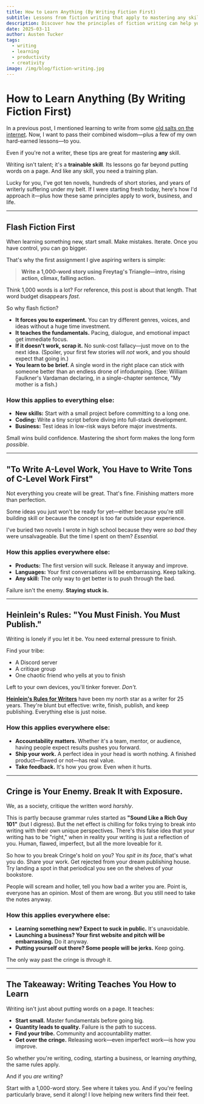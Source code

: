 ```yaml
---
title: How to Learn Anything (By Writing Fiction First)
subtitle: Lessons from fiction writing that apply to mastering any skill
description: Discover how the principles of fiction writing can help you learn any new skill more effectively, from coding to business.
date: 2025-03-11
author: Austen Tucker
tags:
  - writing
  - learning
  - productivity
  - creativity
image: /img/blog/fiction-writing.jpg
---
```



# **How to Learn Anything (By Writing Fiction First)**

In a previous post, I mentioned learning to write from some [old salts on the internet](https://studio.thearcades.me/blog/DoctorStrangeCode/). Now, I want to pass their combined wisdom—plus a few of my own hard-earned lessons—to you.

Even if you're not a writer, these tips are great for mastering **any** skill.

Writing isn't talent; it's a **trainable skill**. Its lessons go far beyond putting words on a page. And like any skill, you need a training plan.

Lucky for you, I've got ten novels, hundreds of short stories, and years of writerly suffering under my belt. If I were starting fresh today, here's how I'd approach it—plus how these same principles apply to work, business, and life.

---

## **Flash Fiction First**

When learning something new, start small. Make mistakes. Iterate. Once you have control, you can go bigger.

That's why the first assignment I give aspiring writers is simple:

> **Write a 1,000-word story using Freytag's Triangle—intro, rising action, climax, falling action.**

Think 1,000 words is a lot? For reference, this post is about that length. That word budget disappears _fast_.

So why flash fiction?

- **It forces you to experiment.** You can try different genres, voices, and ideas without a huge time investment.
- **It teaches the fundamentals.** Pacing, dialogue, and emotional impact get immediate focus.
- **If it doesn't work, scrap it.** No sunk-cost fallacy—just move on to the next idea. (Spoiler, your first few stories will _not_ work, and you should expect that going in.)
- **You learn to be brief.** A single word in the right place can stick with someone better than an endless drone of infodumping. (See: William Faulkner's Vardaman declaring, in a single-chapter sentence, "My mother is a fish.)

### **How this applies to everything else:**

- **New skills:** Start with a small project before committing to a long one.
- **Coding:** Write a tiny script before diving into full-stack development.
- **Business:** Test ideas in low-risk ways before major investments.

Small wins build confidence. Mastering the short form makes the long form _possible_.

---

## **"To Write A-Level Work, You Have to Write Tons of C-Level Work First"**

Not everything you create will be great. That's fine. Finishing matters more than perfection.

Some ideas you just won't be ready for yet—either because you're still building skill or because the concept is too far outside your experience.

I've buried two novels I wrote in high school because they were _so bad_ they were unsalvageable. But the time I spent on them? _Essential._

### **How this applies everywhere else:**

- **Products:** The first version will suck. Release it anyway and improve.
- **Languages:** Your first conversations will be embarrassing. Keep talking.
- **Any skill:** The only way to get better is to push through the bad.

Failure isn't the enemy. **Staying stuck is.**

---
## **Heinlein's Rules: "You Must Finish. You Must Publish."**

Writing is lonely if you let it be. You need external pressure to finish.

Find your tribe:

- A Discord server
- A critique group
- One chaotic friend who yells at you to finish

Left to your own devices, you'll tinker forever. _Don't._

[**Heinlein's Rules for Writers**](https://www.sfwa.org/) have been my north star as a writer for 25 years. They're blunt but effective: write, finish, publish, and keep publishing. Everything else is just noise.

### **How this applies everywhere else:**

- **Accountability matters.** Whether it's a team, mentor, or audience, having people expect results pushes you forward.
- **Ship your work.** A perfect idea in your head is worth nothing. A finished product—flawed or not—has real value.
- **Take feedback.** It's how you grow. Even when it hurts.

---

## **Cringe is Your Enemy. Break It with Exposure.**

We, as a society, critique the written word _harshly_.

This is partly because grammar rules started as **"Sound Like a Rich Guy 101"** (but I digress). But the net effect is chilling for folks trying to break into writing with their own unique perspectives. There's this false idea that your writing has to be "right," when in reality your writing is just a reflection of you. Human, flawed, imperfect, but all the more loveable for it.

So how to you break Cringe's hold on you? You _spit in its face_, that's what you do. Share your work. Get rejected from your dream publishing house. Try landing a spot in that periodical you see on the shelves of your bookstore. 

People will scream and holler, tell you how bad a writer you are. Point is, everyone has an opinion. Most of them are wrong. But you still need to take the notes anyway.

### **How this applies everywhere else:**

- **Learning something new? Expect to suck in public.** It's unavoidable.
- **Launching a business? Your first website and pitch will be embarrassing.** Do it anyway.
- **Putting yourself out there? Some people will be jerks.** Keep going.

The only way past the cringe is _through_ it.

---

## **The Takeaway: Writing Teaches You How to Learn**

Writing isn't just about putting words on a page. It teaches:

- **Start small.** Master fundamentals before going big.
- **Quantity leads to quality.** Failure is the path to success.
- **Find your tribe.** Community and accountability matter.
- **Get over the cringe.** Releasing work—even imperfect work—is how you improve.

So whether you're writing, coding, starting a business, or learning _anything_, the same rules apply.

And if you _are_ writing?

Start with a 1,000-word story. See where it takes you. And if you're feeling particularly brave, send it along! I love helping new writers find their feet.
